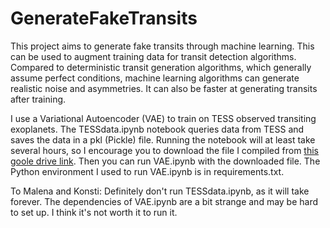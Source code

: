 # GenerateFakeTransits

This project aims to generate fake transits through machine learning. This can be used to augment training data for transit detection algorithms. Compared to deterministic transit generation algorithms, which generally assume perfect conditions, machine learning algorithms can generate realistic noise and asymmetries. It can also be faster at generating transits after training.

I use a Variational Autoencoder (VAE) to train on TESS observed transiting exoplanets. The TESSdata.ipynb notebook queries data from TESS and saves the data in a pkl (Pickle) file. Running the notebook will at least take several hours, so I encourage you to download the file I compiled from [this goole drive link](https://drive.google.com/file/d/1g8SyFSnE9F_xQ34sJX7RezE4uFxutExn/view?usp=sharing). Then you can run VAE.ipynb with the downloaded file. The Python environment I used to run VAE.ipynb is in requirements.txt.

To Malena and Konsti: Definitely don't run TESSdata.ipynb, as it will take forever. The dependencies of VAE.ipynb are a bit strange and may be hard to set up. I think it's not worth it to run it.
